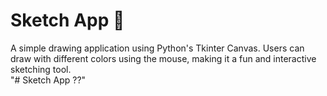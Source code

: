 # Sketch App 🎨  

A simple drawing application using Python's Tkinter Canvas. Users can draw with different colors using the mouse, making it a fun and interactive sketching tool.  
"# Sketch App ??" 
